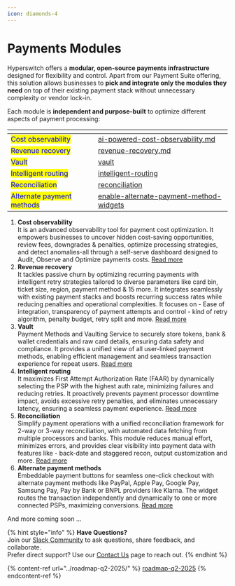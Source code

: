 ```yaml
---
icon: diamonds-4
---
```


# Payments Modules

Hyperswitch offers a **modular, open-source payments infrastructure** designed for flexibility and control. Apart from our Payment Suite offering, this solution allows businesses to **pick and integrate only the modules they need** on top of their existing payment stack without unnecessary complexity or vendor lock-in.

Each module is **independent and purpose-built** to optimize different aspects of payment processing:

<table data-view="cards"><thead><tr><th></th><th data-hidden data-card-target data-type="content-ref"></th></tr></thead><tbody><tr><td><mark style="color:blue;">Cost observability</mark></td><td><a href="ai-powered-cost-observability.md">ai-powered-cost-observability.md</a></td></tr><tr><td><mark style="color:blue;">Revenue recovery</mark></td><td><a href="revenue-recovery.md">revenue-recovery.md</a></td></tr><tr><td><mark style="color:blue;">Vault</mark></td><td><a href="vault/">vault</a></td></tr><tr><td><mark style="color:blue;">Intelligent routing</mark></td><td><a href="intelligent-routing/">intelligent-routing</a></td></tr><tr><td><mark style="color:blue;">Reconciliation</mark></td><td><a href="reconciliation/">reconciliation</a></td></tr><tr><td><mark style="color:blue;">Alternate payment methods</mark></td><td><a href="enable-alternate-payment-method-widgets/">enable-alternate-payment-method-widgets</a></td></tr></tbody></table>

1. **Cost observability**\
   It is an advanced observability tool for payment cost optimization. It empowers businesses to uncover hidden cost-saving opportunities, review fees, downgrades & penalties, optimize processing strategies, and detect anomalies-all through a self-serve dashboard designed to Audit, Observe and Optimize payments costs. [Read more](https://docs.hyperswitch.io/explore-hyperswitch/account-management/analytics-and-operations/ai-powered-cost-observability)
2. **Revenue recovery**\
   It tackles passive churn by optimizing recurring payments with intelligent retry strategies tailored to diverse parameters like card bin, ticket size, region, payment method & 15 more. It integrates seamlessly with existing payment stacks and boosts recurring success rates while reducing penalties and operational complexities. It focuses on - Ease of integration, transparency of payment attempts and control - kind of retry algorithm, penalty budget, retry split and more. [Read more](https://docs.hyperswitch.io/explore-hyperswitch/payment-flows-and-management/subscriptions/revenue-recovery)
3. **Vault**\
   Payment Methods and Vaulting Service to securely store tokens, bank & wallet credentials and raw card details, ensuring data safety and compliance. It provides a unified view of all user-linked payment methods, enabling efficient management and seamless transaction experience for repeat users. [Read more](vault/)
4. **Intelligent routing**\
   It maximizes First Attempt Authorization Rate (FAAR) by dynamically selecting the PSP with the highest auth rate, minimizing failures and reducing retries. It proactively prevents payment processor downtime impact, avoids excessive retry penalties, and eliminates unnecessary latency, ensuring a seamless payment experience. [Read more](https://docs.hyperswitch.io/explore-hyperswitch/payment-flows-and-management/smart-router/intelligent-routing)
5. **Reconciliation** \
   Simplify payment operations with a unified reconciliation framework for 2-way or 3-way reconciliation, with automated data fetching from multiple processors and banks. This module reduces manual effort, minimizes errors, and provides clear visibility into payment data with features like - back-date and staggered recon, output customization and more. [Read more](https://docs.hyperswitch.io/explore-hyperswitch/account-management/reconciliation)
6. **Alternate payment methods**\
   Embeddable payment buttons for seamless one-click checkout with alternate payment methods like PayPal, Apple Pay, Google Pay, Samsung Pay, Pay by Bank or BNPL providers like Klarna. The widget routes the transaction independently and dynamically to one or more connected PSPs, maximizing conversions. [Read more](https://docs.hyperswitch.io/explore-hyperswitch/merchant-controls/enable-alternate-payment-method-widgets)

And more coming soon ...

{% hint style="info" %}
**Have Questions?**\
Join our [Slack Community](https://join.slack.com/t/hyperswitch-io/shared_invite/zt-2jqxmpsbm-WXUENx022HjNEy~Ark7Orw) to ask questions, share feedback, and collaborate.\
Prefer direct support? Use our [Contact Us](https://hyperswitch.io/contact-us) page to reach out.
{% endhint %}

{% content-ref url="../roadmap-q2-2025/" %}
[roadmap-q2-2025](../roadmap-q2-2025/)
{% endcontent-ref %}
